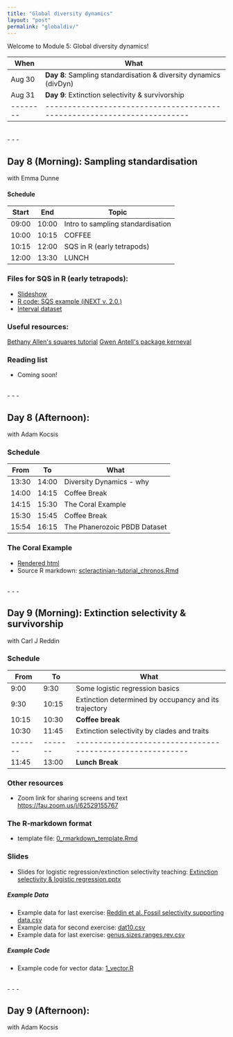 ```yaml
---
title: "Global diversity dynamics"
layout: "post" 
permalink: "globaldiv/"
---
```


Welcome to Module 5: Global diversity dynamics! 

| When   | What                                                                  |
|--------|-----------------------------------------------------------------------|
| Aug 30 | **Day 8**: Sampling standardisation & diversity dynamics (divDyn)     |
| Aug 31 | **Day 9**: Extinction selectivity & survivorship                      |
|--------|-----------------------------------------------------------------------|

<br>
- - -
<br>

## Day 8 (Morning): Sampling standardisation 
with Emma Dunne

#### Schedule

| Start | End   | Topic                                  |
|-------|-------|----------------------------------------|
| 09:00 | 10:00 | Intro to sampling standardisation      |
| 10:00 | 10:15 | COFFEE                                 |
| 10:15 | 12:00 | SQS in R (early tetrapods)             |
| 12:00 | 13:30 | LUNCH                                  |


### Files for SQS in R (early tetrapods):
- [Slideshow]({{site.baseurl}}/slides/5_global_div/Emma/Dunne_samp_standardisation.pdf)
- [R code: SQS example (iNEXT v. 2.0.)]({{site.baseurl}}/data/5_global_div/Emma/05_samp_stand.R)
- [Interval dataset]({{site.baseurl}}/data/5_global_div/Emma/ET_intervals.csv)

### Useful resources: 
[Bethany Allen's squares tutorial](https://github.com/bethany-j-allen/sampling_bias_workshop)
[Gwen Antell's package kerneval](https://github.com/GwenAntell/kerneval)

### Reading list
- Coming soon!


<br>
- - -
<br>

## Day 8 (Afternoon): 
with Adam Kocsis

### Schedule 

| From  | To    | What                         |
|-------|-------|------------------------------|
| 13:30 | 14:00 | Diversity Dynamics - why     |
| 14:00 | 14:15 | Coffee Break                 |
| 14:15 | 15:30 | The Coral Example            |
| 15:30 | 15:45 | Coffee Break                 |
| 15:54 | 16:15 | The Phanerozoic PBDB Dataset |

### The Coral Example

- [Rendered html]({{site.baseurl}}/data/5_global_div/Adam/scleractinian-tutorial_chronos.html)
- Source R markdown: [scleractinian-tutorial_chronos.Rmd](https://www.dropbox.com/s/91npw4zemstvure/scleractinian-tutorial_chronos.Rmd?dl=1)


<br>
- - -
<br>

## Day 9 (Morning): Extinction selectivity & survivorship
with Carl J Reddin

### Schedule

| From  | To    | What                                                    |
|-------|-------|---------------------------------------------------------|
| 9:00  | 9:30  | Some logistic regression basics                         |
| 9:30  | 10:15 | Extinction determined by occupancy and its trajectory   |
| 10:15 | 10:30 | **Coffee break**                                        |
| 10:30 | 11:45 | Extinction selectivity by clades and traits             |
|-------|-------|---------------------------------------------------------|
| 11:45 | 13:00 | **Lunch Break**                                         |


### Other resources
- Zoom link for sharing screens and text <https://fau.zoom.us/j/62529155767>


### The R-markdown format
- template file: [0_rmarkdown_template.Rmd](https://www.dropbox.com/s/07n1fduh145h251/0_rmarkdown_template.Rmd?dl=1)


### Slides
- Slides for logistic regression/extinction selectivity teaching: [Extinction selectivity & logistic regression.pptx]({{site.baseurl}}/slides/5_global_div/Extinction_selectivity_and_logistic_regression.pptx)


##### Example Data

- Example data for last exercise: [Reddin et al. Fossil selectivity supporting data.csv]({{site.baseurl}}/data/5_global_div/Reddin_et_al._Fossil_selectivity_supporting_data.csv)
- Example data for second exercise: [dat10.csv]({{site.baseurl}}/data/5_global_div/dat10.csv)
- Example data for last exercise: [genus.sizes.ranges.rev.csv]({{site.baseurl}}/data/5_global_div/genus.sizes.ranges.rev.csv)

##### Example Code

- Example code for vector data: [1_vector.R]({{site.baseurl}}/data/5_global_div/Logistic_regression.R)


<br>
- - -
<br>

## Day 9 (Afternoon): 
with Adam Kocsis


